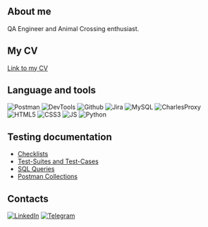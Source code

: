 ## About me
QA Engineer and Animal Crossing enthusiast. 
## My CV
[Link to my CV](https://hh.ru/resume/ea065029ff08c9ebaf0039ed1f4a52726e3758?disableBrowserCache=true&hhtmFrom=resume_list)
## Language and tools
![Postman](https://img.shields.io/badge/Postman-090909?style=for-the-badge&logo=postman&logoColor=f76935)
![DevTools](https://img.shields.io/badge/DevTools-090909?style=for-the-badge&logo=googlechrome&logoColor=249545)
![Github](https://img.shields.io/badge/Github-090909?style=for-the-badge&logo=github&logoColor=8cc4d7)
![Jira](https://img.shields.io/badge/Jira-090909?style=for-the-badge&logo=jira&logoColor=136be1)
![MySQL](https://img.shields.io/badge/MySQL-090909?style=for-the-badge&logo=mysql&logoColor=00618a)
![CharlesProxy](https://img.shields.io/badge/CharlesProxy-090909?style=for-the-badge&logo=charlesproxy&logoColor=8cc4d7)
![HTML5](https://img.shields.io/badge/HTML-090909?style=for-the-badge&logo=html5&logoColor=white)
![CSS3](https://img.shields.io/badge/CSS-090909?&style=for-the-badge&logo=css3&logoColor=white)
![JS](https://img.shields.io/badge/JavaScript-090909?style=for-the-badge&logo=javascript&logoColor=F7DF1E
)
![Python](https://img.shields.io/badge/Python-090909?style=for-the-badge&logo=Python&logoColor=3776AB)
## Testing documentation
- [Checklists](https://github.com/)
- [Test-Suites and Test-Cases](https://github.com/)
- [SQL Queries](https://github.com/artichokeee/SQL)
- [Postman Collections](https://github.com/artichokeee/postman)
## Contacts
[![LinkedIn](https://img.shields.io/badge/Linkedin-090909?style=for-the-badge&logo=linkedin&logoColor=0073b1)](https://www.linkedin.com/in/olinochka/)
[![Telegram](https://img.shields.io/badge/Telegram-090909?style=for-the-badge&logo=telegram&logoColor=31a5db)](https://t.me/olinochka)

